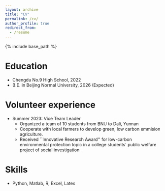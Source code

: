 ```yaml
---
layout: archive
title: "CV"
permalink: /cv/
author_profile: true
redirect_from:
  - /resume
---
```


{% include base_path %}

Education
======
* Chengdu No.9 High School, 2022 
* B.E. in Beijing Normal University, 2026 (Expected)

Volunteer experience
======
* Summer 2023: Vice Team Leader
  * Organized a team of 10 students from BNU to Dali, Yunnan
  * Cooperate with local farmers to develop green, low carbon emmision agriculture.
  * Received  ``Innovative Research Award'' for low-carbon environmental protection topic in a college students' public welfare project of social investigation


Skills
======
* Python, Matlab, R, Excel, Latex
